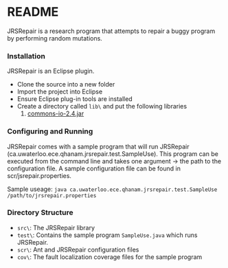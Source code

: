 # README #

JRSRepair is a research program that attempts to repair a buggy program by performing random mutations. 

### Installation ###

JRSRepair is an Eclipse plugin.

* Clone the source into a new folder
* Import the project into Eclipse
* Ensure Eclipse plug-in tools are installed
* Create a directory called `lib\` and put the following libraries
    1. [commons-io-2.4.jar](http://commons.apache.org/proper/commons-io/download_io.cgi)

### Configuring and Running ###

JRSRepair comes with a sample program that will run JRSRepair (ca.uwaterloo.ece.qhanam.jrsrepair.test.SampleUse). This program can be executed from the command line and takes one argument -> the path to the configuration file. A sample configuration file can be found in scr/jsrepair.properties.

Sample useage:
`java ca.uwaterloo.ece.qhanam.jrsrepair.test.SampleUse /path/to/jrsrepair.properties`

### Directory Structure ###

* `src\`: The JRSRepair library
* `test\`: Contains the sample program `SampleUse.java` which runs JRSRepair.
* `scr\`: Ant and JRSRepair configuration files
* `cov\`: The fault localization coverage files for the sample program